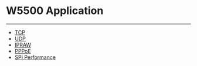 # W5500 Application
---
  * [TCP]()
  * [UDP]()
  * [IPRAW]()
  * [PPPoE]()
  * [SPI Performance]()
